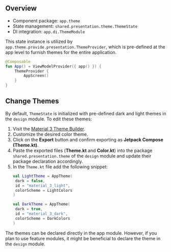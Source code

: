 ## Overview

- Component package: `app.theme`
- State management: `shared.presentation.theme.ThemeState`
- DI integration: `app.di.ThemeModule`

This state instance is utilized by `app.theme.provide.presentation.ThemeProvider`, which is pre-defined at the app level to furnish themes for the entire application.

```kotlin
@Composable
fun App() = ViewModelProvider({ app() }) {
    ThemeProvider {
        AppScreen()
    }
}
```

## Change Themes

By default, `ThemeState` is initialized with pre-defined dark and light themes in the `design` module. To edit these themes:

1. Visit the [Material 3 Theme Builder](https://m3.material.io/theme-builder#/custom).
2. Customize the desired color theme.
3. Click on the **Export** button and confirm exporting as **Jetpack Compose (Theme.kt)**.
4. Paste the exported files (**Theme.kt** and **Color.kt**) into the package `shared.presentation.theme` of the `design` module and update their package declaration accordingly.
5. In the `Theme.kt` file add the following snippet:
   ```kotlin
   val LightTheme = AppTheme(
    dark = false,
    id = "material_3_light",
    colorScheme = LightColors
   )

   val DarkTheme = AppTheme(
    dark = true,
    id = "material_3_dark",
    colorScheme = DarkColors
   )
   ```

The themes can be declared directly in the app module. However, if you plan to use feature modules, it might be beneficial to declare the theme in the `design` module.
